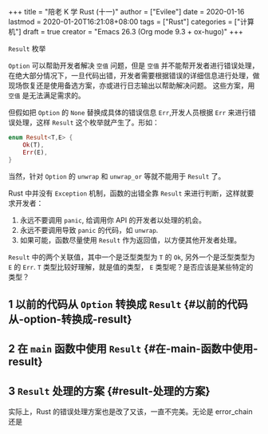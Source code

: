 +++
title = "陪老 K 学 Rust (十一)"
author = ["Evilee"]
date = 2020-01-16
lastmod = 2020-01-20T16:21:08+08:00
tags = ["Rust"]
categories = ["计算机"]
draft = true
creator = "Emacs 26.3 (Org mode 9.3 + ox-hugo)"
+++

`Result` 枚举
<!--more-->

`Option` 可以帮助开发者解决 `空值` 问题，但是 `空值` 并不能帮开发者进行错误处理，在绝大部分情况下，一旦代码出错，开发者需要根据错误的详细信息进行处理，做现场恢复还是使用备选方案，亦或进行日志输出以帮助解决问题。 这些方案，用 `空值` 是无法满足需求的。

但假如把 `Option` 的 `None` 替换成具体的错误信息 `Err`,开发人员根据 `Err` 来进行错误处理，这样 `Result` 这个枚举就产生了。形如：

```rust
enum Result<T,E> {
    Ok(T),
    Err(E),
}
```

当然，针对 `Option` 的 `unwrap` 和 `unwrap_or` 等就不能用于 `Result` 了。

Rust 中并没有 `Exception` 机制，函数的出错全靠 `Result` 来进行判断，这样就要求开发者：

1.  永远不要调用 `panic`, 给调用你 API 的开发者以处理的机会。
2.  永远不要调用导致 `panic` 的代码，如 `unwrap`.
3.  如果可能，函数尽量使用 `Result` 作为返回值，以方便其他开发者处理。

`Result` 中的两个关联值，其中一个是泛型类型为 `T` 的 `Ok`, 另外一个是泛型类型为
`E` 的 `Err`. `T` 类型比较好理解，就是值的类型， `E` 类型呢？是否应该是某些特定的类型？


## <span class="section-num">1</span> 以前的代码从 `Option` 转换成 `Result` {#以前的代码从-option-转换成-result}


## <span class="section-num">2</span> 在 `main` 函数中使用 `Result` {#在-main-函数中使用-result}


## <span class="section-num">3</span> `Result` 处理的方案 {#result-处理的方案}

实际上，Rust 的错误处理方案也是改了又该，一直不完美。无论是 error\_chain 还是
